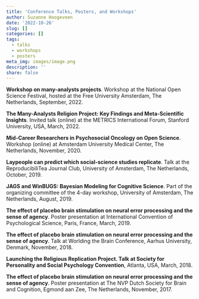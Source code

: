 ```yaml
---
title: 'Conference Talks, Posters, and Workshops'
author: Suzanne Hoogeveen
date: '2022-10-26'
slug: []
categories: []
tags:
  - talks
  - workshops
  - posters
meta_img: images/image.png
description: ''
share: false
---
```


**Workshop on many-analysts projects**. Workshop at the National Open Science Festival, hosted at the Free University Amsterdam, The Netherlands, September, 2022. 

**The Many-Analysts Religion Project: Key Findings and Meta-Scientific Insights**. Invited talk (online) at the METRICS International Forum, Stanford University, USA, March, 2022. 

**Mid-Career Researchers in Psychosocial Oncology on Open Science**. Workshop (online) at Amsterdam University Medical Center, The Netherlands, November, 2020. 

**Laypeople can predict which social-science studies replicate**. Talk at the ReproducibiliTea Journal Club, University of Amsterdam, The Netherlands, October, 2019. 

**JAGS and WinBUGS: Bayesian Modeling for Cognitive Science**. Part of the organizing committee of the 4-day workshop, University of Amsterdam, The Netherlands, August, 2019.

**The effect of placebo brain stimulation on neural error processing and the sense of agency**. Poster presentation at International Convention of Psychological Science, Paris, France, March, 2019. 

**The effect of placebo brain stimulation on neural error processing and the sense of agency**. Talk at Worlding the Brain Conference, Aarhus University, Denmark, November, 2018. 

**Launching the Religious Replication Project. Talk at Society for Personality and Social Psychology Convention**, Atlanta, USA, March, 2018. 

**The effect of placebo brain stimulation on neural error processing and the sense of agency**. Poster presentation at The NVP Dutch Society for Brain and Cognition, Egmond aan Zee, The Netherlands, November, 2017. 


